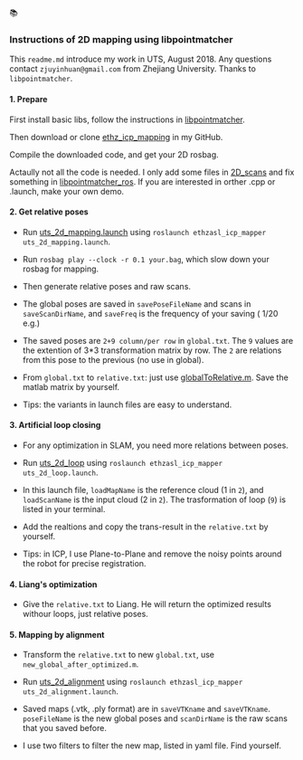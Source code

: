 :books:

### Instructions of 2D mapping using libpointmatcher

This `readme.md` introduce my work in UTS, August 2018. Any questions contact `zjuyinhuan@gmail.com` from Zhejiang University. Thanks to `libpointmatcher`.

#### 1. Prepare

First install basic libs, follow the instructions in [libpointmatcher](https://github.com/ethz-asl/libpointmatcher).

Then download or clone [ethz_icp_mapping](https://github.com/ZJUYH/ethzasl_icp_mapping) in my GitHub.

Compile the downloaded code, and get your 2D rosbag. 

Actaully not all the code is needed. I only add some files in [2D_scans](https://github.com/ZJUYH/ethzasl_icp_mapping/tree/master/ethzasl_icp_mapper/launch/2D_scans) and fix something in [libpointmatcher_ros](https://github.com/ZJUYH/ethzasl_icp_mapping/tree/master/libpointmatcher_ros). If you are interested in orther .cpp or .launch, make your own demo.

#### 2. Get relative poses

* Run [uts_2d_mapping.launch](https://github.com/ZJUYH/ethzasl_icp_mapping/blob/master/ethzasl_icp_mapper/launch/2D_scans/uts_2d_mapping.launch) using `roslaunch ethzasl_icp_mapper uts_2d_mapping.launch`.

* Run `rosbag play --clock -r 0.1 your.bag`, which slow down your rosbag for mapping.

* Then generate relative poses and raw scans.

* The global poses are saved in `savePoseFileName` and scans in `saveScanDirName`, and `saveFreq` is the frequency of your saving ( 1/20 e.g.)

* The saved poses are `2+9 column/per row` in `global.txt`. The `9` values are the extention of 3*3 transformation matrix by row. The `2` are relations from this pose to the previous (no use in global).

* From `global.txt` to `relative.txt`: just use [globalToRelative.m](https://github.com/ZJUYH/ethzasl_icp_mapping/blob/master/ethzasl_icp_mapper/launch/2D_scans/globalToRelative.m). Save the matlab matrix by yourself.

* Tips: the variants in launch files are easy to understand.

#### 3. Artificial loop closing

* For any optimization in SLAM, you need more relations between poses.

* Run [uts_2d_loop](https://github.com/ZJUYH/ethzasl_icp_mapping/blob/master/ethzasl_icp_mapper/launch/2D_scans/uts_2d_loop.launch) using `roslaunch ethzasl_icp_mapper uts_2d_loop.launch`.

* In this launch file, `loadMapName` is the reference cloud (1 in `2`), and `loadScanName` is the input cloud (2 in `2`). The trasformation of loop (`9`) is listed in your terminal.

* Add the realtions and copy the trans-result in the `relative.txt` by yourself.

* Tips: in ICP, I use Plane-to-Plane and remove the noisy points around the robot for precise registration.

#### 4. Liang's optimization

* Give the `relative.txt` to Liang. He will return the optimized results withour loops, just relative poses. 

#### 5. Mapping by alignment

* Transform the `relative.txt` to new `global.txt`, use `new_global_after_optimized.m`.

* Run [uts_2d_alignment](https://github.com/ZJUYH/ethzasl_icp_mapping/blob/master/ethzasl_icp_mapper/launch/2D_scans/uts_2d_alignment.launch) using `roslaunch ethzasl_icp_mapper uts_2d_alignment.launch`.

* Saved maps (.vtk, .ply format) are in `saveVTKname` and `saveVTKname`. `poseFileName` is the new global poses and `scanDirName` is the raw scans that you saved before.

* I use two filters to filter the new map, listed in yaml file. Find yourself.

